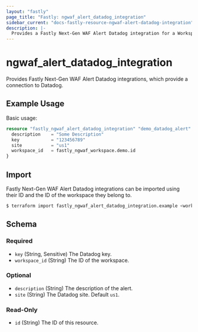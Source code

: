 ```yaml
---
layout: "fastly"
page_title: "Fastly: ngwaf_alert_datadog_integration"
sidebar_current: "docs-fastly-resource-ngwaf-alert-datadog-integration"
description: |-
  Provides a Fastly Next-Gen WAF Alert Datadog integration for a Workspace
---
```


# ngwaf_alert_datadog_integration

Provides Fastly Next-Gen WAF Alert Datadog integrations, which provide a connection to Datadog.

## Example Usage

Basic usage:

```terraform
resource "fastly_ngwaf_alert_datadog_integration" "demo_datadog_alert" {
  description    = "Some Description"
  key            = "123456789"
  site           = "us1"
  workspace_id   = fastly_ngwaf_workspace.demo.id
}
```

## Import

Fastly Next-Gen WAF Alert Datadog integrations can be imported using their ID and the ID of the workspace they belong to.

```sh
$ terraform import fastly_ngwaf_alert_datadog_integration.example <workspace_id>/<alert_id>
```

<!-- schema generated by tfplugindocs -->
## Schema

### Required

- `key` (String, Sensitive) The Datadog key.
- `workspace_id` (String) The ID of the workspace.

### Optional

- `description` (String) The description of the alert.
- `site` (String) The Datadog site. Default `us1`.

### Read-Only

- `id` (String) The ID of this resource.